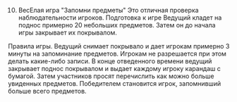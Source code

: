 10. ВесЕлая игра "Запомни предметы"
Это отличная проверка наблюдательности игроков.
Подготовка к игре
Ведущий кладет на поднос примерно 20 небольших предметов. Затем он до начала игры закрывает их покрывалом.
 
Правила игры.
Ведущий снимает покрывало и дает игрокам примерно 3 минуты на запоминание предметов. Игрокам не разрешается при этом делать какие-либо записи.
В конце отведенного времени ведущий закрывает поднос покрывалом и выдает каждому игроку карандаш с бумагой. Затем участников просят перечислить как можно больше увиденных предметов. Победителем становится игрок, запомнивший больше всего предметов.
